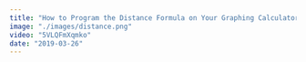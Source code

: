 ```yaml
---
title: "How to Program the Distance Formula on Your Graphing Calculator"
image: "./images/distance.png"
video: "5VLQFmXqmko"
date: "2019-03-26"
---
```

